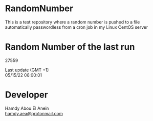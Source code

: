 # RandomNumber    
This is a test repository where a random number is pushed to a file automatically passwordless from a cron job in my Linux CentOS server    
# Random Number of the last run   
27559
      
Last update (GMT +1)    
05/15/22 06:00:01
# Developer    
Hamdy Abou El Anein   
hamdy.aea@protonmail.com
